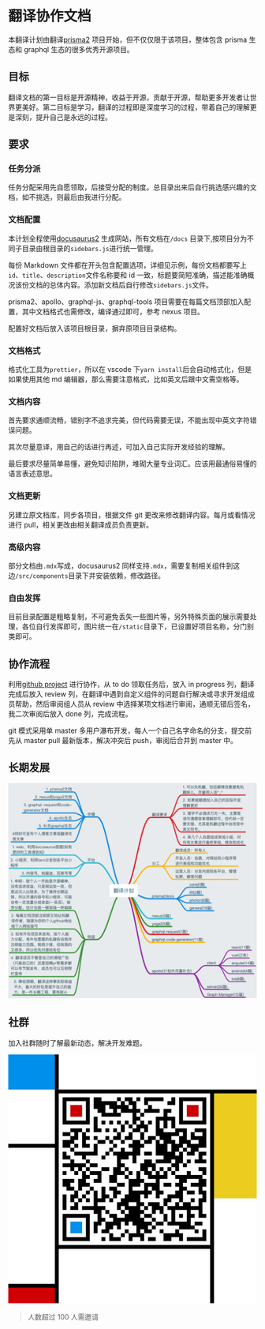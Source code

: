 # 翻译协作文档

本翻译计划由翻译[prisma2](https://github.com/prisma/prisma2) 项目开始，但不仅仅限于该项目，整体包含 prisma 生态和 graphql 生态的很多优秀开源项目。

## 目标

翻译文档的第一目标是开源精神，收益于开源，贡献于开源，帮助更多开发者让世界更美好。第二目标是学习，翻译的过程即是深度学习的过程，带着自己的理解更是深刻，提升自己是永远的过程。

## 要求

### 任务分派

任务分配采用先自愿领取，后接受分配的制度。总目录出来后自行挑选感兴趣的文档，如不挑选，则最后由我进行分配。

### 文档配置

本计划全程使用[docusaurus2](https://v2.docusaurus.io/) 生成网站，所有文档在`/docs` 目录下,按项目分为不同子目录由根目录的`sidebars.js`进行统一管理。

每份 Markdown 文件都在开头包含配置选项，详细见示例，每份文档都要写上`id`、`title`、`description`文件名称要和 id 一致，标题要简短准确，描述能准确概况该份文档的总体内容。添加新文档后自行修改`sidebars.js`文件。

prisma2、apollo、graphql-js、graphql-tools 项目需要在每篇文档顶部加入配置，其中文档格式也需修改，编译通过即可，参考 nexus 项目。

配置好文档后放入该项目根目录，摒弃原项目目录结构。

### 文档格式

格式化工具为`prettier`，所以在 vscode 下`yarn install`后会自动格式化，但是如果使用其他 md 编辑器，那么需要注意格式，比如英文后跟中文需空格等。

### 文档内容

首先要求通顺流畅，错别字不追求完美，但代码需要无误，不能出现中英文字符错误问题。

其次尽量意译，用自己的话进行再述，可加入自己实际开发经验的理解。

最后要求尽量简单易懂，避免知识陷阱，堆砌大量专业词汇。应该用最通俗易懂的语言表述意思。

### 文档更新

另建立原文档库，同步各项目，根据文件 git 更改来修改翻译内容。每月或看情况进行 pull，相关更改由相关翻译成员负责更新。

### 高级内容

部分文档由`.mdx`写成，docusaurus2 同样支持`.mdx`，需要复制相关组件到这边`/src/components`目录下并安装依赖，修改路径。

### 自由发挥

目前目录配置是粗略复制，不可避免丢失一些图片等，另外特殊页面的展示需要处理，各位自行发挥即可，图片统一在`/static`目录下，已设置好项目名称，分门别类即可。

## 协作流程

利用[github project](https://github.com/prisma-cn/translation/projects/1) 进行协作，从 to do 领取任务后，放入 in progress 列，翻译完成后放入 review 列，在翻译中遇到自定义组件的问题自行解决或寻求开发组成员帮助，然后审阅组人员从 review 中选择某项文档进行审阅，通顺无错后签名，我二次审阅后放入 done 列，完成流程。

git 模式采用单 master 多用户瀑布开发，每人一个自己名字命名的分支，提交前先从 master pull 最新版本，解决冲突后 push，审阅后合并到 master 中。

## 长期发展

![mind](static/mind.png)

## 社群

加入社群随时了解最新动态，解决开发难题。

![qrcode](static/wechatimg.png)

> 人数超过 100 人需邀请
